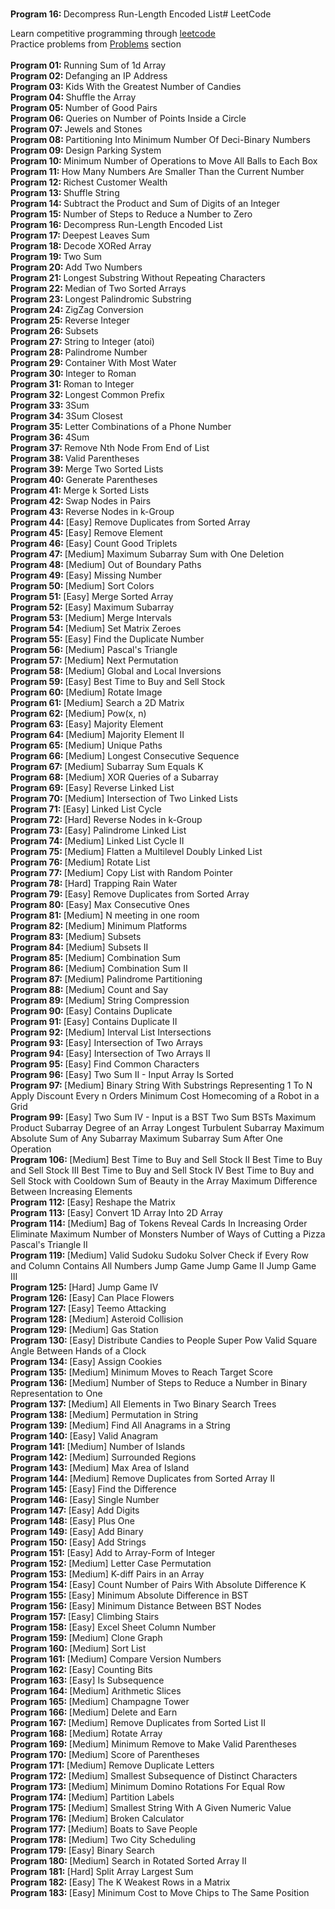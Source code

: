 <br/> <b> Program 16: </b> Decompress Run-Length Encoded List# LeetCode

Learn competitive programming through [leetcode](https://leetcode.com/)
<br/>
Practice problems from [Problems](https://leetcode.com/problemset/all/) section
<br/>
<br/> <b> Program 01: </b> Running Sum of 1d Array
<br/> <b> Program 02: </b> Defanging an IP Address
<br/> <b> Program 03: </b> Kids With the Greatest Number of Candies
<br/> <b> Program 04: </b> Shuffle the Array
<br/> <b> Program 05: </b> Number of Good Pairs
<br/> <b> Program 06: </b> Queries on Number of Points Inside a Circle
<br/> <b> Program 07: </b> Jewels and Stones
<br/> <b> Program 08: </b> Partitioning Into Minimum Number Of Deci-Binary Numbers
<br/> <b> Program 09: </b> Design Parking System
<br/> <b> Program 10: </b> Minimum Number of Operations to Move All Balls to Each Box
<br/> <b> Program 11: </b> How Many Numbers Are Smaller Than the Current Number
<br/> <b> Program 12: </b> Richest Customer Wealth
<br/> <b> Program 13: </b> Shuffle String
<br/> <b> Program 14: </b> Subtract the Product and Sum of Digits of an Integer
<br/> <b> Program 15: </b> Number of Steps to Reduce a Number to Zero
<br/> <b> Program 16: </b> Decompress Run-Length Encoded List
<br/> <b> Program 17: </b> Deepest Leaves Sum
<br/> <b> Program 18: </b> Decode XORed Array
<br/> <b> Program 19: </b> Two Sum
<br/> <b> Program 20: </b> Add Two Numbers
<br/> <b> Program 21: </b> Longest Substring Without Repeating Characters
<br/> <b> Program 22: </b> Median of Two Sorted Arrays
<br/> <b> Program 23: </b> Longest Palindromic Substring
<br/> <b> Program 24: </b> ZigZag Conversion
<br/> <b> Program 25: </b> Reverse Integer
<br/> <b> Program 26: </b> Subsets
<br/> <b> Program 27: </b> String to Integer (atoi)
<br/> <b> Program 28: </b> Palindrome Number
<br/> <b> Program 29: </b> Container With Most Water
<br/> <b> Program 30: </b> Integer to Roman
<br/> <b> Program 31: </b> Roman to Integer
<br/> <b> Program 32: </b> Longest Common Prefix
<br/> <b> Program 33: </b> 3Sum
<br/> <b> Program 34: </b> 3Sum Closest
<br/> <b> Program 35: </b> Letter Combinations of a Phone Number
<br/> <b> Program 36: </b> 4Sum
<br/> <b> Program 37: </b> Remove Nth Node From End of List
<br/> <b> Program 38: </b> Valid Parentheses
<br/> <b> Program 39: </b> Merge Two Sorted Lists
<br/> <b> Program 40: </b> Generate Parentheses
<br/> <b> Program 41: </b> Merge k Sorted Lists
<br/> <b> Program 42: </b> Swap Nodes in Pairs
<br/> <b> Program 43: </b> Reverse Nodes in k-Group
<br/> <b> Program 44: </b> [Easy] Remove Duplicates from Sorted Array
<br/> <b> Program 45: </b> [Easy] Remove Element
<br/> <b> Program 46: </b> [Easy] Count Good Triplets
<br/> <b> Program 47: </b> [Medium] Maximum Subarray Sum with One Deletion
<br/> <b> Program 48: </b> [Medium] Out of Boundary Paths
<br/> <b> Program 49: </b> [Easy] Missing Number
<br/> <b> Program 50: </b> [Medium] Sort Colors
<br/> <b> Program 51: </b> [Easy] Merge Sorted Array
<br/> <b> Program 52: </b> [Easy] Maximum Subarray
<br/> <b> Program 53: </b> [Medium] Merge Intervals
<br/> <b> Program 54: </b> [Medium] Set Matrix Zeroes
<br/> <b> Program 55: </b> [Easy] Find the Duplicate Number
<br/> <b> Program 56: </b> [Medium] Pascal's Triangle
<br/> <b> Program 57: </b> [Medium] Next Permutation
<br/> <b> Program 58: </b> [Medium] Global and Local Inversions
<br/> <b> Program 59: </b> [Easy] Best Time to Buy and Sell Stock
<br/> <b> Program 60: </b> [Medium] Rotate Image
<br/> <b> Program 61: </b> [Medium] Search a 2D Matrix
<br/> <b> Program 62: </b> [Medium] Pow(x, n)
<br/> <b> Program 63: </b> [Easy] Majority Element
<br/> <b> Program 64: </b> [Medium] Majority Element II
<br/> <b> Program 65: </b> [Medium] Unique Paths
<br/> <b> Program 66: </b> [Medium] Longest Consecutive Sequence
<br/> <b> Program 67: </b> [Medium] Subarray Sum Equals K
<br/> <b> Program 68: </b> [Medium] XOR Queries of a Subarray
<br/> <b> Program 69: </b> [Easy] Reverse Linked List
<br/> <b> Program 70: </b> [Medium] Intersection of Two Linked Lists
<br/> <b> Program 71: </b> [Easy] Linked List Cycle
<br/> <b> Program 72: </b> [Hard] Reverse Nodes in k-Group
<br/> <b> Program 73: </b> [Easy] Palindrome Linked List
<br/> <b> Program 74: </b> [Medium] Linked List Cycle II
<br/> <b> Program 75: </b> [Medium] Flatten a Multilevel Doubly Linked List
<br/> <b> Program 76: </b> [Medium] Rotate List
<br/> <b> Program 77: </b> [Medium] Copy List with Random Pointer
<br/> <b> Program 78: </b> [Hard] Trapping Rain Water
<br/> <b> Program 79: </b> [Easy] Remove Duplicates from Sorted Array
<br/> <b> Program 80: </b> [Easy] Max Consecutive Ones
<br/> <b> Program 81: </b> [Medium] N meeting in one room
<br/> <b> Program 82: </b> [Medium] Minimum Platforms
<br/> <b> Program 83: </b> [Medium] Subsets
<br/> <b> Program 84: </b> [Medium] Subsets II
<br/> <b> Program 85: </b> [Medium] Combination Sum
<br/> <b> Program 86: </b> [Medium] Combination Sum II
<br/> <b> Program 87: </b> [Medium] Palindrome Partitioning
<br/> <b> Program 88: </b> [Medium] Count and Say
<br/> <b> Program 89: </b> [Medium] String Compression
<br/> <b> Program 90: </b> [Easy] Contains Duplicate
<br/> <b> Program 91: </b> [Easy] Contains Duplicate II
<br/> <b> Program 92: </b> [Medium] Interval List Intersections
<br/> <b> Program 93: </b> [Easy] Intersection of Two Arrays
<br/> <b> Program 94: </b> [Easy] Intersection of Two Arrays II
<br/> <b> Program 95: </b> [Easy] Find Common Characters
<br/> <b> Program 96: </b> [Easy] Two Sum II - Input Array Is Sorted
<br/> <b> Program 97: </b> [Medium] Binary String With Substrings Representing 1 To N
Apply Discount Every n Orders
Minimum Cost Homecoming of a Robot in a Grid
<br/> <b> Program 99: </b> [Easy] Two Sum IV - Input is a BST
Two Sum BSTs
Maximum Product Subarray
Degree of an Array
Longest Turbulent Subarray
Maximum Absolute Sum of Any Subarray
Maximum Subarray Sum After One Operation
<br/> <b> Program 106: </b> [Medium] Best Time to Buy and Sell Stock II
Best Time to Buy and Sell Stock III
Best Time to Buy and Sell Stock IV
Best Time to Buy and Sell Stock with Cooldown
Sum of Beauty in the Array
Maximum Difference Between Increasing Elements
<br/> <b> Program 112: </b> [Easy] Reshape the Matrix
<br/> <b> Program 113: </b> [Easy] Convert 1D Array Into 2D Array
<br/> <b> Program 114: </b> [Medium] Bag of Tokens
Reveal Cards In Increasing Order
Eliminate Maximum Number of Monsters
Number of Ways of Cutting a Pizza
Pascal's Triangle II
<br/> <b> Program 119: </b> [Medium] Valid Sudoku
Sudoku Solver
Check if Every Row and Column Contains All Numbers
Jump Game
Jump Game II
Jump Game III
<br/> <b> Program 125: </b> [Hard] Jump Game IV
<br/> <b> Program 126: </b> [Easy] Can Place Flowers
<br/> <b> Program 127: </b> [Easy] Teemo Attacking
<br/> <b> Program 128: </b> [Medium] Asteroid Collision
<br/> <b> Program 129: </b> [Medium] Gas Station
<br/> <b> Program 130: </b> [Easy] Distribute Candies to People
Super Pow
Valid Square
Angle Between Hands of a Clock
<br/> <b> Program 134: </b> [Easy] Assign Cookies
<br/> <b> Program 135: </b> [Medium] Minimum Moves to Reach Target Score
<br/> <b> Program 136: </b> [Medium] Number of Steps to Reduce a Number in Binary Representation to One
<br/> <b> Program 137: </b> [Medium] All Elements in Two Binary Search Trees
<br/> <b> Program 138: </b> [Medium] Permutation in String
<br/> <b> Program 139: </b> [Medium] Find All Anagrams in a String
<br/> <b> Program 140: </b> [Easy] Valid Anagram
<br/> <b> Program 141: </b> [Medium] Number of Islands
<br/> <b> Program 142: </b> [Medium] Surrounded Regions
<br/> <b> Program 143: </b> [Medium] Max Area of Island
<br/> <b> Program 144: </b> [Medium] Remove Duplicates from Sorted Array II
<br/> <b> Program 145: </b> [Easy] Find the Difference
<br/> <b> Program 146: </b> [Easy] Single Number
<br/> <b> Program 147: </b> [Easy] Add Digits
<br/> <b> Program 148: </b> [Easy] Plus One
<br/> <b> Program 149: </b> [Easy] Add Binary
<br/> <b> Program 150: </b> [Easy] Add Strings
<br/> <b> Program 151: </b> [Easy] Add to Array-Form of Integer
<br/> <b> Program 152: </b> [Medium] Letter Case Permutation
<br/> <b> Program 153: </b> [Medium] K-diff Pairs in an Array
<br/> <b> Program 154: </b> [Easy] Count Number of Pairs With Absolute Difference K
<br/> <b> Program 155: </b> [Easy] Minimum Absolute Difference in BST
<br/> <b> Program 156: </b> [Easy] Minimum Distance Between BST Nodes
<br/> <b> Program 157: </b> [Easy] Climbing Stairs
<br/> <b> Program 158: </b> [Easy] Excel Sheet Column Number
<br/> <b> Program 159: </b> [Medium] Clone Graph
<br/> <b> Program 160: </b> [Medium] Sort List
<br/> <b> Program 161: </b> [Medium] Compare Version Numbers
<br/> <b> Program 162: </b> [Easy] Counting Bits
<br/> <b> Program 163: </b> [Easy] Is Subsequence
<br/> <b> Program 164: </b> [Medium] Arithmetic Slices
<br/> <b> Program 165: </b> [Medium] Champagne Tower
<br/> <b> Program 166: </b> [Medium] Delete and Earn
<br/> <b> Program 167: </b> [Medium] Remove Duplicates from Sorted List II
<br/> <b> Program 168: </b> [Medium] Rotate Array
<br/> <b> Program 169: </b> [Medium] Minimum Remove to Make Valid Parentheses
<br/> <b> Program 170: </b> [Medium] Score of Parentheses
<br/> <b> Program 171: </b> [Medium] Remove Duplicate Letters
<br/> <b> Program 172: </b> [Medium] Smallest Subsequence of Distinct Characters
<br/> <b> Program 173: </b> [Medium] Minimum Domino Rotations For Equal Row
<br/> <b> Program 174: </b> [Medium] Partition Labels
<br/> <b> Program 175: </b> [Medium] Smallest String With A Given Numeric Value
<br/> <b> Program 176: </b> [Medium] Broken Calculator
<br/> <b> Program 177: </b> [Medium] Boats to Save People
<br/> <b> Program 178: </b> [Medium] Two City Scheduling
<br/> <b> Program 179: </b> [Easy] Binary Search
<br/> <b> Program 180: </b> [Medium] Search in Rotated Sorted Array II
<br/> <b> Program 181: </b> [Hard] Split Array Largest Sum
<br/> <b> Program 182: </b> [Easy] The K Weakest Rows in a Matrix
<br/> <b> Program 183: </b> [Easy] Minimum Cost to Move Chips to The Same Position
